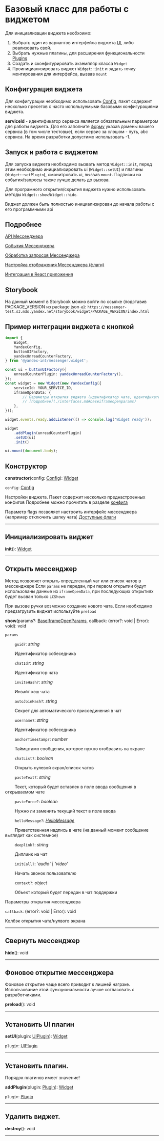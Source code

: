 # Базовый класс для работы с виджетом

Для инициализации виджета необхоимо:
1. Выбрать один из вариантов интерфейса виджета [UI](./ui.md), либо реализовать свой.
2. Выбрать нужные плагины, для расширения функциональности [Plugins](./plugins.md)
3. Создать и сконфигурировать экземпляр класса `Widget`
4. Проинициализировать виджет `Widget::init` и задать точку монтирования для интерфейса, вызвав `mount`

## Конфигурация виджета

Для конфигурации необходимо использовать [Config](./config.md), пакет содержит несколько пресетов
с часто используемыми базовыми конфигурациями виджета.

**serviceId** - идентификатор сервиса является обязательным
параметром для работы виджета. Для его заполните [форму](https://st.yandex-team.ru/createTicket?queue=MSSNGRFRONT&_form=30641)
указав домены вашего сервиса (в том числе тестовые), если сервис за слэшом - путь, abc сервиса.
На время разработки допустимо использовать -1.

## Запуск и работа с виджетом

Для запуска виджета необходимо вызвать метод `Widget::init`,
перед этим необходимо инициализировать ui (`Widget::setUI`) и плагины (`Widget::setPlugin`),
смонитровать ui, вызвав `mount`.
Подписки на события/запросы также лучше делать до вызова.

Для програмного открытия/скрытия виджета нужно использовать
методы `Widget::show`/`Widget::hide`.

Виджет должен быть полностью инициализирован до начала работы с его программными api

## Подробнее
[API Мессенджера](./api.md)

[События Мессенджера](./events.md)

[Обработка запросов Мессенджера](./handlers.md)

[Настройка отображения Мессенджера (флаги)](./flags.md)

[Интеграция в React приложения](./react.md)

## Storybook
На данный момент в Storybook можно войти по ссылке (подставив PACKAGE_VERSION из package.json-а):
`https://messenger-test.s3.mds.yandex.net/storybook/widget/PACKAGE_VERSION/index.html`

## Пример интеграции виджета с кнопкой

```ts
import {
    Widget,
    YandexConfig,
    buttonUIFactory,
    yandexUnreadCounterFactory,
} from '@yandex-int/messenger.widget';

const ui = buttonUIFactory({
    unreadCounterPlugin: yandexUnreadCounterFactory(),
});
const widget = new Widget(new YandexConfig({
    serviceId: YOUR_SERVICE_ID,
    iframeOpenData: {
        // Параметры открытия виджета (идентификатор чата, идентификатор бота и т.п.)
        // [подробнее](./interfaces.md#baseiframeopenparams)
    },
}));

widget.events.ready.addListener(() => console.log('Widget ready'));

widget
    .addPlugin(unreadCounterPlugin)
    .setUI(ui)
    .init()

ui.mount(document.body);
```

## Конструктор

**constructor**(config: [Config](./interfaces.md#config)): [Widget](./interfaces.md#widget)

`config`: [Config](./interfaces.md#config)

Настройки виджета. Пакет содержит несколько преднастроенных конфигов
Подробнее можно прочитать в разделе [конфига](./config.md)

Параметр flags позволяет настроить интерфейс мессенджера (например отключить шапку чата)
[Доступные флаги](./flags.md)

---

## Инициализировать виджет

**init**(): [Widget](./interfaces.md#widget)

---

## Открыть мессенджер

Метод позволяет открыть определенный чат или список чатов в мессенджере
Если `params` не передан, при первом открытии
будут использованы данные из `iframeOpenData`,
при последующих открытиях будет вызван только `LCShown`

При вызове ручки возможно создание нового чата.
Если необходимо предзагрузить виджет используйте `preload`

**show**(params?: [BaseIframeOpenParams](./interfaces.md#baseiframeopenparams), callback: (error?: void | Error): void): void

`params`

&nbsp;&nbsp;&nbsp;&nbsp;&nbsp;&nbsp;&nbsp;&nbsp;`guid?`: *string*

&nbsp;&nbsp;&nbsp;&nbsp;&nbsp;&nbsp;&nbsp;&nbsp;Идентификатор собеседника

&nbsp;&nbsp;&nbsp;&nbsp;&nbsp;&nbsp;&nbsp;&nbsp;`chatId?`: *string*

&nbsp;&nbsp;&nbsp;&nbsp;&nbsp;&nbsp;&nbsp;&nbsp;Идентификатор чата

&nbsp;&nbsp;&nbsp;&nbsp;&nbsp;&nbsp;&nbsp;&nbsp;`inviteHash?`: *string*

&nbsp;&nbsp;&nbsp;&nbsp;&nbsp;&nbsp;&nbsp;&nbsp;Инвайт хэш чата

&nbsp;&nbsp;&nbsp;&nbsp;&nbsp;&nbsp;&nbsp;&nbsp;`autoJoinHash?`: *string*

&nbsp;&nbsp;&nbsp;&nbsp;&nbsp;&nbsp;&nbsp;&nbsp;Секрет для автоматического присоединения в чат

&nbsp;&nbsp;&nbsp;&nbsp;&nbsp;&nbsp;&nbsp;&nbsp;`username?`: *string*

&nbsp;&nbsp;&nbsp;&nbsp;&nbsp;&nbsp;&nbsp;&nbsp;Идентификатор собеседника

&nbsp;&nbsp;&nbsp;&nbsp;&nbsp;&nbsp;&nbsp;&nbsp;`anchorTimestamp?`: *number*

&nbsp;&nbsp;&nbsp;&nbsp;&nbsp;&nbsp;&nbsp;&nbsp;Таймштамп сообщения, которое нужно отобразить на экране

&nbsp;&nbsp;&nbsp;&nbsp;&nbsp;&nbsp;&nbsp;&nbsp;`chatList?`: *boolean*

&nbsp;&nbsp;&nbsp;&nbsp;&nbsp;&nbsp;&nbsp;&nbsp;Открыть нулевой экран/список чатов

&nbsp;&nbsp;&nbsp;&nbsp;&nbsp;&nbsp;&nbsp;&nbsp;`pasteText?`: *string*

&nbsp;&nbsp;&nbsp;&nbsp;&nbsp;&nbsp;&nbsp;&nbsp;Текст, который будет вставлен в поле ввода сообщения в открываемом чате

&nbsp;&nbsp;&nbsp;&nbsp;&nbsp;&nbsp;&nbsp;&nbsp;`pasteForce?`: *boolean*

&nbsp;&nbsp;&nbsp;&nbsp;&nbsp;&nbsp;&nbsp;&nbsp;Нужно ли заменить текущий текст в поле ввода

&nbsp;&nbsp;&nbsp;&nbsp;&nbsp;&nbsp;&nbsp;&nbsp;`helloMessage?`: *[HelloMessage](./interfaces.md#hellomessage)*

&nbsp;&nbsp;&nbsp;&nbsp;&nbsp;&nbsp;&nbsp;&nbsp;Приветственная надпись в чате (на данный момент сообщение выглядит как системное)

&nbsp;&nbsp;&nbsp;&nbsp;&nbsp;&nbsp;&nbsp;&nbsp;`deeplink?`: *string*

&nbsp;&nbsp;&nbsp;&nbsp;&nbsp;&nbsp;&nbsp;&nbsp;Диплинк на чат

&nbsp;&nbsp;&nbsp;&nbsp;&nbsp;&nbsp;&nbsp;&nbsp;`initCall?`: *'audio' | 'video'*

&nbsp;&nbsp;&nbsp;&nbsp;&nbsp;&nbsp;&nbsp;&nbsp;Начать звонок пользователю

&nbsp;&nbsp;&nbsp;&nbsp;&nbsp;&nbsp;&nbsp;&nbsp;`context?`: *object*

&nbsp;&nbsp;&nbsp;&nbsp;&nbsp;&nbsp;&nbsp;&nbsp;Объект который будет передан в чат поддержки

Параметры открытия мессенджера

`callback`: (error?: void | Error): void

Колбэк открытия чата/нулвого экрана

---

## Свернуть мессенджер

**hide**(): void

---

## Фоновое открытие мессенджера

Фоновое открытие чаще всего приводит к лишней нагрзке.
Использование этой функциональности лучше согласовать с разработчиками.

**preload**(): void

---

## Установить UI плагин

**setUI**(plugin: [UIPlugin](./interfaces.md#uiplugin)): [Widget](./interfaces.md#widget)

`plugin`: [UIPlugin](./interfaces.md#uiplugin)

---

## Установить плагин.

Порядок плагинов имеет значение!

**addPlugin**(plugin: [Plugin](./interfaces.md#plugin)): [Widget](./interfaces.md#widget)

`plugin`: [Plugin](./interfaces.md#plugin)

---

## Удалить виджет.

**destroy**(): void

---